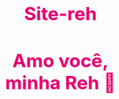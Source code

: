# Site-reh
<!DOCTYPE html>
<html lang="pt-BR">
<head>
  <meta charset="UTF-8">
  <title>Amo você, minha Reh 💖</title>
  <style>
    * {
      margin: 0;
      padding: 0;
      box-sizing: border-box;
    }

    body {
      background: linear-gradient(135deg, #ffe6f0, #fff0f5);
      font-family: 'Segoe UI', Tahoma, Geneva, Verdana, sans-serif;
      display: flex;
      justify-content: center;
      align-items: center;
      height: 100vh;
      overflow: hidden;
      position: relative;
    }

    h1 {
      color: #e60073;
      font-size: 3.5em;
      text-align: center;
      text-shadow: 1px 1px 2px #ffb6c1;
      animation: pulse 2s infinite;
      z-index: 2;
    }

    @keyframes pulse {
      0% { transform: scale(1); }
      50% { transform: scale(1.1); }
      100% { transform: scale(1); }
    }

    .heart {
      position: absolute;
      width: 20px;
      height: 20px;
      background: red;
      transform: rotate(45deg);
      animation: fall 6s infinite;
      opacity: 0.6;
      border-radius: 50%;
    }

    .heart::before,
    .heart::after {
      content: '';
      position: absolute;
      width: 20px;
      height: 20px;
      background: red;
      border-radius: 50%;
    }

    .heart::before {
      top: -10px;
      left: 0;
    }

    .heart::after {
      left: -10px;
      top: 0;
    }

    @keyframes fall {
      0% {
        top: -10%;
        opacity: 1;
      }
      100% {
        top: 110%;
        left: calc(100% * var(--x));
        opacity: 0;
      }
    }
  </style>
</head>
<body>
  <h1>Amo você, minha Reh 💖</h1>

  <!-- corações caindo -->
  <script>
    for (let i = 0; i < 30; i++) {
      let heart = document.createElement("div");
      heart.classList.add("heart");
      heart.style.left = Math.random() * 100 + "vw";
      heart.style.animationDelay = Math.random() * 5 + "s";
      heart.style.setProperty('--x', Math.random());
      document.body.appendChild(heart);
    }
  </script>
</body>
</html>
